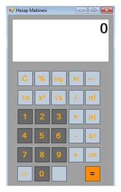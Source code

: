 ![alt text](https://github.com/Meliih/C-like_exercise/blob/main/HESAPMAK%C4%B0NES%C4%B0/HESAPMAK%C4%B0NES%C4%B0.PNG)
